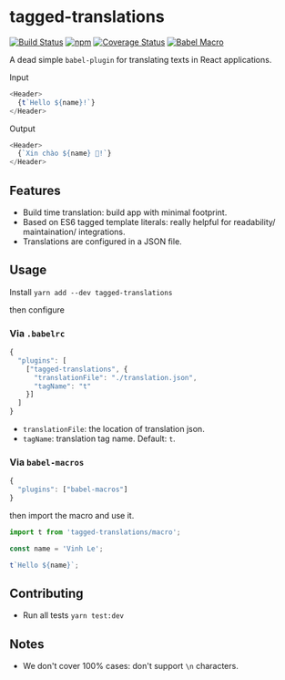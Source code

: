 # tagged-translations
[![Build Status](https://img.shields.io/travis/vinhlh/tagged-translations.svg)](https://travis-ci.org/vinhlh/tagged-translations) [![npm](https://img.shields.io/npm/dw/localeval.svg)](https://www.npmjs.com/package/tagged-translations) [![Coverage Status](https://img.shields.io/coveralls/github/vinhlh/tagged-translations.svg)](https://coveralls.io/github/vinhlh/tagged-translations?branch=master) [![Babel Macro](https://img.shields.io/badge/babel--macro-%F0%9F%8E%A3-f5da55.svg?style=flat-square)](https://github.com/kentcdodds/babel-plugin-macros)

A dead simple `babel-plugin` for translating texts in React applications.

Input
```js
<Header>
  {t`Hello ${name}!`}
</Header>
```

Output
```js
<Header>
  {`Xin chào ${name} 🤣!`}
</Header>
```

## Features
- Build time translation: build app with minimal footprint.
- Based on ES6 tagged template literals: really helpful for readability/ maintaination/ integrations.
- Translations are configured in a JSON file.

## Usage
Install
`yarn add --dev tagged-translations`

then configure

### Via `.babelrc`

```js
{
  "plugins": [
    ["tagged-translations", {
      "translationFile": "./translation.json",
      "tagName": "t"
    }]
  ]
}
```

- `translationFile`: the location of translation json.
- `tagName`: translation tag name. Default: `t`.

### Via `babel-macros`

```js
{
  "plugins": ["babel-macros"]
}
```

then import the macro and use it.

```js
import t from 'tagged-translations/macro';

const name = 'Vinh Le';

t`Hello ${name}`;
```

## Contributing
- Run all tests
`yarn test:dev`

## Notes
- We don't cover 100% cases: don't support `\n` characters.
